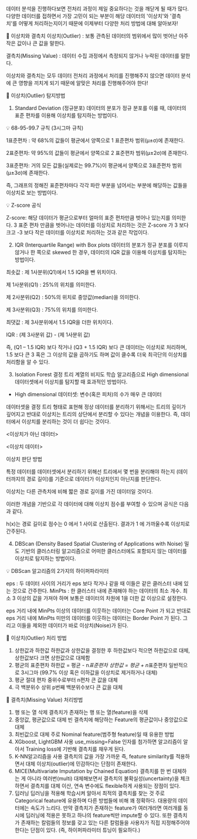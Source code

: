 데이터 분석을 진행하다보면 전처리 과정이 제일 중요하다는 것을 깨닫게 될 때가 많다. 다양한 데이터를 접하면서 가장 고민이 되는 부분이 해당 데이터의 '이상치'와 '결측치'를 어떻게 처리하는지이기 때문에 이제부터 다양한 처리 방법에 대해 알아보자!

📝 이상치와 결측치
이상치(Outlier) : 보통 관측된 데이터의 범위에서 많이 벗어난 아주 작은 값이나 큰 값을 말한다.

결측치(Missing Value) : 데이터 수집 과정에서 측정되지 않거나 누락된 데이터를 말한다.

이상치와 결측치는 모두 데이터 전처리 과정에서 처리를 진행해주지 않으면
데이터 분석에 큰 영향을 끼치게 되기 때문에 알맞은 처리를 진행해주어야 한다!

📝 이상치(Outlier) 탐지방법
1. Standard Deviation (정규분포)
데이터의 분포가 정규 분포를 이룰 때, 데이터의 표준 편차를 이용해 이상치를 탐지하는 방법이다.



💡 68-95-99.7 규칙 (3시그마 규칙)

1표준편차 : 약 68%의 값들이 평균에서 양쪽으로 1 표준편차 범위(μ±σ)에 존재한다.

2표준편차: 약 95%의 값들이 평균에서 양쪽으로 2 표준편차 범위(μ±2σ)에 존재한다.

3표준편차: 거의 모든 값들(실제로는 99.7%)이 평균에서 양쪽으로 3표준편차 범위(μ±3σ)에 존재한다.

즉, 그래프의 정해진 표준편차마다 각각 파란 부분을 넘어서는 부분에 해당하는 값들을 이상치로 보는 방법이다.



💡 Z-score 공식



Z-score: 해당 데이터가 평균으로부터 얼마의 표준 편차만큼 벗어나 있는지를 의미한다.
3 표준 편차 만큼을 벗어나는 데이터를 이상치로 처리하는 것은 Z-score 가 3 보다 크고 -3 보다 작은 데이터를 이상치로 처리하는 것과 같은 작업이다.



2. IQR (Interquartile Range) with Box plots
데이터의 분포가 정규 분포를 이루지 않거나 한 쪽으로 skewed 한 경우, 데이터의 IQR 값을 이용해 이상치를 탐지하는 방법이다.



최솟값 : 제 1사분위(Q1)에서 1.5 IQR을 뺀 위치이다.

제 1사분위(Q1) : 25%의 위치를 의미한다.

제 2사분위(Q2) : 50%의 위치로 중앙값(median)을 의미한다.

제 3사분위(Q3) : 75%의 위치를 의미한다.

최댓값 : 제 3사분위에서 1.5 IQR을 더한 위치이다.

IQR : (제 3사분위 값) - (제 1사분위 값)

즉, (Q1 – 1.5 IQR) 보다 작거나 (Q3 + 1.5 IQR) 보다 큰 데이터는 이상치로 처리하며, 1.5 보다 큰 3 혹은 그 이상의 값을 곱하기도 하며 값이 클수록 더욱 최극단의 이상치를 처리함을 알 수 있다.


3. Isolation Forest
결정 트리 계열의 비지도 학습 알고리즘으로 High dimensional 데이터셋에서 이상치를 탐지할 때 효과적인 방법이다.

* High dimensional 데이터셋: 변수(혹은 피처)의 수가 매우 큰 데이터


데이터셋을 결정 트리 형태로 표현해 정상 데이터를 분리하기 위해서는 트리의 깊이가 깊어지고 반대로 이상치는 트리의 상단에서 분리할 수 있다는 개념을 이용한다.
즉, 데이터에서 이상치를 분리하는 것이 더 쉽다는 것이다.

<이상치가 아닌 데이터>


<이상치 데이터>


이상치 판단 방법

특정 데이터를 데이터셋에서 분리하기 위해선 트리에서 몇 번을 분리해야 하는지 (데이터까지의 경로 길이)를 기준으로 데이터가 이상치인지 아닌지를 판단한다.

이상치는 다른 관측치에 비해 짧은 경로 길이를 가진 데이터일 것이다.

이러한 개념을 기반으로 각 데이터에 대해 이상치 점수를 부여할 수 있으며 공식은 다음과 같다.



h(x)는 경로 길이로 점수는 0 에서 1 사이로 산출된다. 결과가 1 에 가까울수록 이상치로 간주된다.


4. DBScan (Density Based Spatial Clustering of Applications with Noise)
밀도 기반의 클러스터링 알고리즘으로 어떠한 클러스터에도 포함되지 않는 데이터를 이상치로 탐지하는 방법이다.

💡 DBScan 알고리즘의 2가지의 하이퍼파라미터

eps : 두 데이터 사이의 거리가 eps 보다 작거나 같을 때 이들은 같은 클러스터 내에 있는 것으로 간주한다.
MinPts : 한 클러스터 내에 존재해야 하는 데이터의 최소 개수. 최소 3 이상의 값을 가져야 하며 보통은 데이터의 차원에 1을 더한 값 이상으로 설정한다.


eps 거리 내에 MinPts 이상의 데이터를 이웃하는 데이터는 Core Point 가 되고 반대로 eps 거리 내에 MinPts 미만의 데이터를 이웃하는 데이터는 Border Point 가 된다. 그리고 이들을 제외한 데이터가 바로 이상치(Noise)가 된다.



📝 이상치(Outlier) 처리 방법
1. 상한값과 하한값
하한값과 상한값을 결정한 후 하한값보다 적으면 하한값으로 대체, 상한값보다 크면 상한값으로 대체함
2. 평균의 표준편차
하한값 = 평균 - n*표준편차
상한값 = 평균 + n*표준편차
일반적으로 3시그마 (99.7% 이상 혹은 이하값을 이상치로 제거하거나 대체)
3. 평균 절대 편차
중위수로부터 n편차 큰 값을 대체
4. 극 백분위수
상위 p번째 백분위수보다 큰 값을 대체


📝 결측치(Missing Value) 처리방법
1. 행 또는 열 삭제
결측치가 존재하는 행 또는 열(feature)을 삭제
2. 중앙값, 평균값으로 대체
빈 결측치에 해당하는 Feature의 평균값이나 중앙값으로 대체
3. 최빈값으로 대체
주로 Nominal feature(범주형 feature)일 때 유용한 방법
4. XGboost, LightGBM 사용
use_missing=False 인자를 첨가하면 알고리즘이 알아서 Training loss에 기반해 결측치를 채우게 된다.
5. K-NN알고리즘을 사용
결측치의 값을 가장 가까운 즉, feature similarity를 적용하면서 대체
이상치(outlier)에 민감하다는 단점이 존재한다.
6. MICE(Multivariate Imputation by Chained Equation)
결측치를 한 번 대체하는 게 아니라 여러번(multi) 대체해보면서 결측치의 불확실성(uncertainty)을 체크하면서 결측치를 대체
이산, 연속 변수에도 flexible하게 사용되는 장점이 있다.
7. 딥러닝
딥러닝을 적용해 학습시켜 알아서 최적의 결측치를 찾는 것
주로 Categorical feature에 유용하며 다른 방법들에 비해 꽤 정확하다.
대용량의 데이터에는 속도가 느리다.
만약 결측치가 존재하는 feature가 여러개라면 여러개를 동시에 딥러닝에 적용은 못하고 하나의 feature씩만 impute할 수 있다.
또한 결측치가 존재하는 칼럼들의 정보를 갖고 있는 다른 칼럼들을 사용자가 직접 지정해주어야 한다는 단점이 있다. (즉, 하이퍼파라미터 튜닝이 필요하다.)